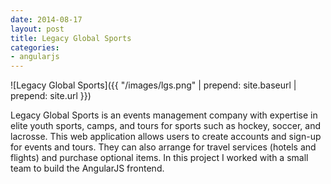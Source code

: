 ```yaml
---
date: 2014-08-17
layout: post
title: Legacy Global Sports
categories:
- angularjs
---
```


![Legacy Global Sports]({{ "/images/lgs.png" | prepend: site.baseurl | prepend: site.url }})

Legacy Global Sports is an events management company with expertise in elite youth sports, camps, and tours for sports such as hockey, soccer, and lacrosse. This web application allows users to create accounts and sign-up for events and tours. They can also arrange for travel services (hotels and flights) and purchase optional items. In this project I worked with a small team to build the AngularJS frontend.
